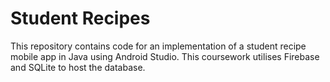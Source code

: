 # Student Recipes
This repository contains code for an implementation of a student recipe mobile app in Java using Android Studio. This coursework utilises Firebase and SQLite to host the database. 
